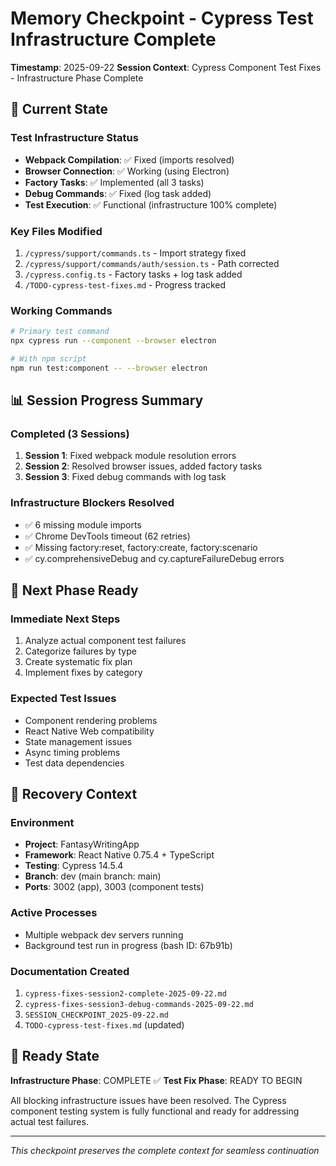 # Memory Checkpoint - Cypress Test Infrastructure Complete
**Timestamp**: 2025-09-22
**Session Context**: Cypress Component Test Fixes - Infrastructure Phase Complete

## 🎯 Current State

### Test Infrastructure Status
- **Webpack Compilation**: ✅ Fixed (imports resolved)
- **Browser Connection**: ✅ Working (using Electron)
- **Factory Tasks**: ✅ Implemented (all 3 tasks)
- **Debug Commands**: ✅ Fixed (log task added)
- **Test Execution**: ✅ Functional (infrastructure 100% complete)

### Key Files Modified
1. `/cypress/support/commands.ts` - Import strategy fixed
2. `/cypress/support/commands/auth/session.ts` - Path corrected
3. `/cypress.config.ts` - Factory tasks + log task added
4. `/TODO-cypress-test-fixes.md` - Progress tracked

### Working Commands
```bash
# Primary test command
npx cypress run --component --browser electron

# With npm script
npm run test:component -- --browser electron
```

## 📊 Session Progress Summary

### Completed (3 Sessions)
1. **Session 1**: Fixed webpack module resolution errors
2. **Session 2**: Resolved browser issues, added factory tasks
3. **Session 3**: Fixed debug commands with log task

### Infrastructure Blockers Resolved
- ✅ 6 missing module imports
- ✅ Chrome DevTools timeout (62 retries)
- ✅ Missing factory:reset, factory:create, factory:scenario
- ✅ cy.comprehensiveDebug and cy.captureFailureDebug errors

## 🔄 Next Phase Ready

### Immediate Next Steps
1. Analyze actual component test failures
2. Categorize failures by type
3. Create systematic fix plan
4. Implement fixes by category

### Expected Test Issues
- Component rendering problems
- React Native Web compatibility
- State management issues
- Async timing problems
- Test data dependencies

## 💾 Recovery Context

### Environment
- **Project**: FantasyWritingApp
- **Framework**: React Native 0.75.4 + TypeScript
- **Testing**: Cypress 14.5.4
- **Branch**: dev (main branch: main)
- **Ports**: 3002 (app), 3003 (component tests)

### Active Processes
- Multiple webpack dev servers running
- Background test run in progress (bash ID: 67b91b)

### Documentation Created
1. `cypress-fixes-session2-complete-2025-09-22.md`
2. `cypress-fixes-session3-debug-commands-2025-09-22.md`
3. `SESSION_CHECKPOINT_2025-09-22.md`
4. `TODO-cypress-test-fixes.md` (updated)

## 🚀 Ready State

**Infrastructure Phase**: COMPLETE ✅
**Test Fix Phase**: READY TO BEGIN

All blocking infrastructure issues have been resolved. The Cypress component testing system is fully functional and ready for addressing actual test failures.

---
*This checkpoint preserves the complete context for seamless continuation*